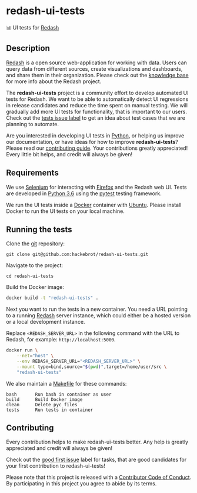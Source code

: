 # redash-ui-tests

:bar_chart: UI tests for [Redash][redash]

## Description

[Redash][redash] is a open source web-application for working with data.
Users can query data from different sources, create visualizations and
dashboards, and share them in their organization. Please check out the
[knowledge base][redash help] for more info about the Redash project.

The **redash-ui-tests** project is a community effort to develop automated UI
tests for Redash. We want to be able to automatically detect UI regressions
in release candidates and reduce the time spent on manual testing. We will
gradually add more UI tests for functionality, that is important to our
users. Check out the [tests issue label][tests] to get an idea about test cases
that we are planning to automate.

Are you interested in developing UI tests in [Python][python], or helping us
improve our documentation, or have ideas for how to improve
**redash-ui-tests**? Please read our [contributing guide][contributing]. Your
contributions greatly appreciated! Every little bit helps, and credit will
always be given!

## Requirements

We use [Selenium][selenium] for interacting with [Firefox][firefox] and the
Redash web UI. Tests are developed in [Python 3.6][python] using the
[pytest][pytest] testing framework.

We run the UI tests inside a [Docker][docker] container with
[Ubuntu][ubuntu]. Please install Docker to run the UI tests on your local
machine.

## Running the tests

Clone the [git][git] repository:

```text
git clone git@github.com:hackebrot/redash-ui-tests.git
```

Navigate to the project:

```text
cd redash-ui-tests
```

Build the Docker image:

```bash
docker build -t "redash-ui-tests" .
```

Next you want to run the tests in a new container. You need a URL pointing to
a running [Redash][redash] server instance, which could either be a hosted
version or a local development instance.

Replace ``<REDASH_SERVER_URL>`` in the following command with the URL to
Redash, for example: ``http://localhost:5000``.

```bash
docker run \
    --net="host" \
    --env REDASH_SERVER_URL="<REDASH_SERVER_URL>" \
    --mount type=bind,source="$(pwd)",target=/home/user/src \
    "redash-ui-tests"
```

We also maintain a [Makefile][makefile] for these commands:

```text
bash       Run bash in container as user
build      Build Docker image
clean      Delete pyc files
tests      Run tests in container
```

## Contributing

Every contribution helps to make redash-ui-tests better. Any help is greatly
appreciated and credit will always be given!

Check out the [good first issue][first] label for tasks, that are good
candidates for your first contribution to redash-ui-tests!

Please note that this project is released with a [Contributor Code of Conduct][coc].
By participating in this project you agree to abide by its terms.

[coc]: /CODE_OF_CONDUCT.md
[docker]: https://docs.docker.com/install/
[firefox]: https://www.mozilla.org/en-US/firefox/new/
[first]: https://github.com/hackebrot/redash-ui-tests/labels/good%20first%20issue
[git]: https://git-scm.com/
[makefile]: /Makefile
[pytest]: https://docs.pytest.org/en/latest/
[python]: https://www.python.org/
[redash]: https://github.com/getredash/redash
[selenium]: https://pypi.org/project/selenium/
[ubuntu]: https://www.ubuntu.com/
[tests]: https://github.com/hackebrot/redash-ui-tests/issues?q=is%3Aissue+is%3Aopen+label%3Atests
[redash help]: https://redash.io/help/
[contributing]: https://github.com/hackebrot/redash-ui-tests
